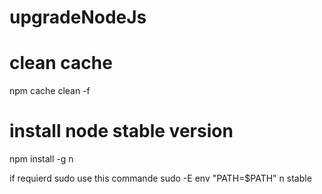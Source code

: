 # upgradeNodeJs

# clean cache
npm cache clean -f

# install node stable version
npm install -g n

if requierd sudo use this commande
sudo -E env "PATH=$PATH" n stable
